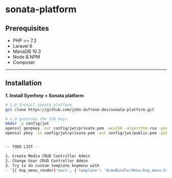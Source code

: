 # sonata-platform

## Prerequisites

- PHP >= 7.2
- Laravel 6
- MariaDB 10.3
- Node & NPM
- Composer

---

## Installation

__1. Install Symfony + Sonata platform__

```bash
# 1.0 Install sonata platform
git clone https://github.com/john-dufrene-dev/sonata-platform.git

# x.0 generate the SSH keys
mkdir -p config/jwt
openssl genpkey -out config/jwt/private.pem -aes256 -algorithm rsa -pkeyopt rsa_keygen_bits:4096
openssl pkey -in config/jwt/private.pem -out config/jwt/public.pem -pubout


-- TODO LIST --

1. Create Media CRUD Controller Admin
2. Change User CRUD Controller Admin
3. Try to do custom template knpmenu with  
- `{{ knp_menu_render('main', {'template': 'AcmeBundle:Menu:knp_menu.html.twig'}) }}`

